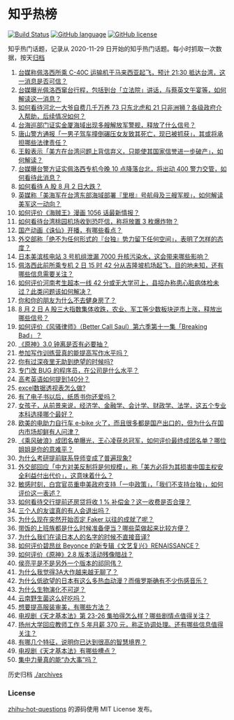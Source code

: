 # 知乎热榜
[![Build Status](https://github.com/ToWeLong/zhihu-hot-questions/workflows/CI/badge.svg)](https://github.com/ToWeLong/zhihu-hot-questions/actions)
[![GitHub language](https://img.shields.io/badge/language-golang-orange.svg)](https://golang.org/)
[![GitHub license](https://img.shields.io/github/license/ToWeLong/zhihu-hot-questions)](https://github.com/ToWeLong/zhihu-hot-questions/blob/main/LICENSE)

知乎热门话题，记录从 2020-11-29 日开始的知乎热门话题。每小时抓取一次数据，按天[归档](./archives)

<!-- BEGIN -->

1. [台媒称佩洛西所乘 C-40C 运输机于马来西亚起飞，预计 21:30 抵达台湾，这一消息是否可信？](https://www.zhihu.com/question/546592177)
1. [台媒曝光佩洛西窜台行程，包括到台「立法院」讲话，与蔡英文午宴等，如何解读这一消息？](https://www.zhihu.com/question/546603115)
1. [如何看待河北一大爷自费几千万养 73 只东北虎和 21 只非洲狮？各级政府介入帮助，后续情况如何？](https://www.zhihu.com/question/546386353)
1. [台海巡部门证实金厦海域出现多艘解放军警舰，释放了什么信号？](https://www.zhihu.com/question/546585030)
1. [唐山警方通报「一男子驾车撞倒碾压女友致其死亡，现已被抓获」，其或将承担哪些法律责任？](https://www.zhihu.com/question/546597826)
1. [王毅表示「美方在台湾问题上背信弃义，只能使其国家信誉进一步破产」，如何解读？](https://www.zhihu.com/question/546615659)
1. [台媒曝台警方证实佩洛西专机今晚 10 点降落台北，将出动 400 警力交管，如何看待此消息？](https://www.zhihu.com/question/546625080)
1. [如何看待 A 股 8 月 2 日大跌？](https://www.zhihu.com/question/546507040)
1. [英媒称「美海军在台湾东部海域部署『里根』号航母及三艘军舰」，如何解读美军这一动向？](https://www.zhihu.com/question/546615235)
1. [如何评价《海贼王》漫画 1056 话最新情报？](https://www.zhihu.com/question/546508581)
1. [如何看待台湾桃园机场收到恐吓信，称将放置 3 枚爆炸物？](https://www.zhihu.com/question/546572973)
1. [国产动画《诛仙》开播，有哪些看点？](https://www.zhihu.com/question/546526862)
1. [外交部称「绝不为任何形式的『台独』势力留下任何空间」，表明了怎样的态度？](https://www.zhihu.com/question/546590728)
1. [日本美滨核电站 3 号机组泄漏 7000 升核污染水，这会带来哪些影响？](https://www.zhihu.com/question/546492616)
1. [佩洛西此前所乘专机 2 日 15 时 42 分从吉隆坡机场起飞，目的地未知，还有哪些信息需要关注？](https://www.zhihu.com/question/546587643)
1. [如何评价河南考生超本一线 42 分或无大学可上，县招办称患心脏病体检未过？此类问题该如何解决？](https://www.zhihu.com/question/546583068)
1. [你和你的朋友为什么不去健身房了？](https://www.zhihu.com/question/334264639)
1. [8 月 2 日 A 股三大指数集体收跌，农业、军工等少数板块逆市上涨，释放出哪些信号？](https://www.zhihu.com/question/546535025)
1. [如何评价《风骚律师》（Better Call Saul）第六季第十一集「Breaking Bad」？](https://www.zhihu.com/question/546449697)
1. [《原神》3.0 钟离是否有必要抽？](https://www.zhihu.com/question/544155052)
1. [参加写作训练营真的能提高写作水平吗？](https://www.zhihu.com/question/535754957)
1. [你有过深夜里无助到绝望的时候吗?](https://www.zhihu.com/question/545676211)
1. [专门改 BUG 的程序员，在公司是什么水平？](https://www.zhihu.com/question/524950873)
1. [高考英语如何提到140分？](https://www.zhihu.com/question/357234340)
1. [excel数据透视表怎么做?](https://www.zhihu.com/question/406123411)
1. [有了电子书以后，纸质书你还爱吗？](https://www.zhihu.com/question/346677550)
1. [女孩子，从前景来说，经济学、金融学、会计学、财政学、法学，这五个专业本科选择哪个最好？](https://www.zhihu.com/question/350641692)
1. [欧美的电助力自行车 e-bike 火了，而且很多都是国产出口的，但为什么在国内市场却鲜有人问津？](https://www.zhihu.com/question/545817668)
1. [《乘风破浪》成团名单曝光，王心凌获总冠军，如何评价最终成团名单？哪位姐姐是你的意难平？](https://www.zhihu.com/question/546495556)
1. [为什么考研提前联系导师变成了普遍现象?](https://www.zhihu.com/question/542958764)
1. [外交部回应「中方对美反制将是何规模」，称「美方必将为其损害中国主权安全利益付出代价」，这意味着什么？](https://www.zhihu.com/question/546587242)
1. [敏感时刻，白宫官员重申美政府支持「一中政策」，「我们不支持台独」，如何评价这一表述？](https://www.zhihu.com/question/546528914)
1. [如何看待交行提前还房贷将收 1 % 补偿金？这一收费是否合理？](https://www.zhihu.com/question/546523874)
1. [三个人的友谊真的有人会退出吗？](https://www.zhihu.com/question/546439918)
1. [为什么现在突然开始否定 Faker 以往的成就了呢？](https://www.zhihu.com/question/535478863)
1. [带饭的上班族都是什么时候准备便当？哪些菜做起来比较方便？](https://www.zhihu.com/question/472155676)
1. [为什么我们在读日本人的名字的时候不直接音译?](https://www.zhihu.com/question/546215156)
1. [如何评价碧昂丝 Beyonce 的新专辑《文艺复兴》RENAISSANCE？](https://www.zhihu.com/question/545843266)
1. [如何评价《原神》2.8 版本活动残像暗战？](https://www.zhihu.com/question/545910598)
1. [侯亮平是不是另外一个版本的祁同伟？](https://www.zhihu.com/question/58678701)
1. [为什么我觉得3A大作越来越无聊了？](https://www.zhihu.com/question/383977065)
1. [为什么低欲望的日本有这么多热血动漫？而俄罗斯确有不少伤感音乐？](https://www.zhihu.com/question/546269235)
1. [为什么生物演化不可逆？](https://www.zhihu.com/question/546145064)
1. [云南野生菌这么好吃吗？](https://www.zhihu.com/question/411396064)
1. [想要提高服装审美，有哪些方法？](https://www.zhihu.com/question/539472045)
1. [电视剧《天才基本法》第 23-26 集拍得怎么样？哪些剧情点值得关注？](https://www.zhihu.com/question/546278129)
1. [扬州大学回应教师工作 5 年月薪 370 元，称正协调处理。还有哪些信息值得关注？](https://www.zhihu.com/question/546421702)
1. [有哪几个特征，说明你已达到很高的智慧境界？](https://www.zhihu.com/question/507182584)
1. [电视剧《天才基本法》有哪些槽点？](https://www.zhihu.com/question/544696815)
1. [集中力量真的能“办大事”吗？](https://www.zhihu.com/question/388546736)

<!-- END -->

历史归档 [./archives](./archives)


### License
[zhihu-hot-questions](https://github.com/towelong/zhihu-hot-questions) 的源码使用 MIT License 发布。